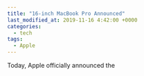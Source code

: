 ```yaml
---
title: "16-inch MacBook Pro Announced"
last_modified_at: 2019-11-16 4:42:00 +0000
categories:
  - tech
tags:
  - Apple
---
```


Today, Apple officially announced the 
